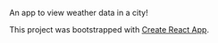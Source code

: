 An app to view weather data in a city!

This project was bootstrapped with [Create React App](https://github.com/facebook/create-react-app).